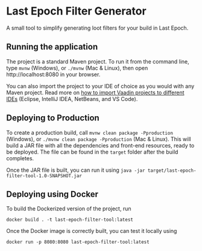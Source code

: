 # Last Epoch Filter Generator

A small tool to simplify generating loot filters for your build in Last Epoch.

## Running the application

The project is a standard Maven project. To run it from the command line,
type `mvnw` (Windows), or `./mvnw` (Mac & Linux), then open
http://localhost:8080 in your browser.

You can also import the project to your IDE of choice as you would with any
Maven project. Read more on [how to import Vaadin projects to different 
IDEs](https://vaadin.com/docs/latest/flow/guide/step-by-step/importing) (Eclipse, IntelliJ IDEA, NetBeans, and VS Code).

## Deploying to Production

To create a production build, call `mvnw clean package -Pproduction` (Windows),
or `./mvnw clean package -Pproduction` (Mac & Linux).
This will build a JAR file with all the dependencies and front-end resources,
ready to be deployed. The file can be found in the `target` folder after the build completes.

Once the JAR file is built, you can run it using
`java -jar target/last-epoch-filter-tool-1.0-SNAPSHOT.jar`


## Deploying using Docker

To build the Dockerized version of the project, run

```
docker build . -t last-epoch-filter-tool:latest
```

Once the Docker image is correctly built, you can test it locally using

```
docker run -p 8080:8080 last-epoch-filter-tool:latest
```
